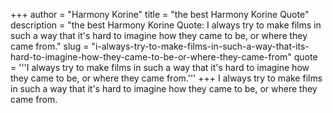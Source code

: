 +++
author = "Harmony Korine"
title = "the best Harmony Korine Quote"
description = "the best Harmony Korine Quote: I always try to make films in such a way that it's hard to imagine how they came to be, or where they came from."
slug = "i-always-try-to-make-films-in-such-a-way-that-its-hard-to-imagine-how-they-came-to-be-or-where-they-came-from"
quote = '''I always try to make films in such a way that it's hard to imagine how they came to be, or where they came from.'''
+++
I always try to make films in such a way that it's hard to imagine how they came to be, or where they came from.
